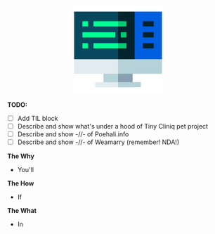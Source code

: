 <p align="center">
  <img width="200" height="200" src="Images/Icon.png">
</p>

**TODO:**
- [ ] Add TIL block
- [ ] Describe and show what's under a hood of Tiny Cliniq pet project
- [ ] Describe and show -//- of Poehali.info
- [ ] Describe and show -//- of Weamarry (remember! NDA!)

**The Why**

* You'll

**The How**

* If 

**The What**

* In 